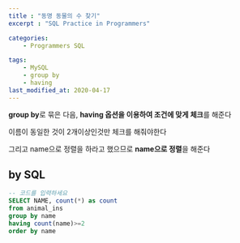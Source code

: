 ```yaml
---
title : "동명 동물의 수 찾기"
excerpt : "SQL Practice in Programmers"

categories:
    - Programmers SQL

tags:
    - MySQL
    - group by
    - having
last_modified_at: 2020-04-17
---
```


**group by**로 묶은 다음, **having 옵션을 이용하여 조건에 맞게 체크**를 해준다

이름이 동일한 것이 2개이상인것만 체크를 해줘야한다

그리고 name으로 정렬을 하라고 했으므로 **name으로 정렬**을 해준다

## by SQL

```sql
-- 코드를 입력하세요
SELECT NAME, count(*) as count
from animal_ins
group by name
having count(name)>=2
order by name
```